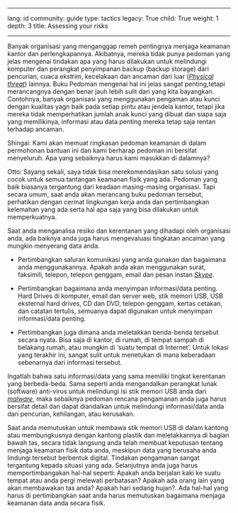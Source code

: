 

---

lang: id
community: guide
type: tactics
legacy: True
child: True
weight: 1
depth: 3
title: Assessing your risks

---

Banyak organisasi yang menganggap remeh pentingnya menjaga keamanan kantor dan perlengkapannya. Akibatnya, mereka tidak punya pedoman  yang jelas mengenai tindakan apa yang harus dilakukan untuk melindungi komputer dan perangkat penyimpanan backup (backup storage) dari pencurian, cuaca ekstrim, kecelakaan dan ancaman dari luar ([*Physical threat*](/id/glossary#Physical_threat)) lainnya. Buku Pedoman mengenai hal ini jelas sangat penting,tetapi merancangnya dengan benar jauh lebih sulit dari yang kita bayangkan. Contohnya, banyak organisasi yang menggunakan pengaman atau kunci dengan kualitas yagn baik pada setiap pintu atau jendela kantor, tetapi jika mereka tidak memperhatikan jumlah anak kunci yang dibuat dan siapa saja yang memilikinya, informasi atau data penting mereka tetap saja rentan terhadap ancaman. 

<div class=background markdown=1>
Shingai: Kami akan memuat ringkasan pedoman keamanan di dalam permohonan bantuan ini dan kami berharap pedoman ini bersifat menyeluruh. Apa yang sebaiknya harus kami masukkan di dalamnya?

Otto: Sayang sekali, saya tidak bisa merekomendasikan satu solusi yang cocok untuk semua tantangan keamanan fisik yang ada. Pedoman yang baik biasanya tergantung dari keadaan masing-masing organisasi. Tapi secara umum, saat anda akan merancang buku pedoman tersebut, perhatikan dengan cermat lingkungan kerja anda dan pertimbangkan kelemahan yang ada serta hal apa saja yang bisa dilakukan untuk memperkuatnya.
</div>

Saat anda menganalisa resiko dan kerentanan yang dihadapi oleh organisasi anda, ada baiknya anda juga harus mengevaluasi tingkatan ancaman yang mungkin menyerang data anda.

* Pertimbangkan saluran komunikasi yang anda gunakan dan bagaimana anda menggunakannya. Apakah anda akan menggunakan surat, faksimili, telepon, telepon genggam, email dan pesan instan [*Skype*](/id/glossary#Skype).

* Pertimbangkan bagaimana anda menyimpan informasi/data penting. Hard Drives di komputer, email dan server web, stik memori USB, USB eksternal hard drives, CD dan DVD, telepon genggam, kertas cetakan, dan catatan tertulis, semuanya dapat digunakan untuk menyimpan informasi/data penting.

* Pertimbangkan juga dimana anda meletakkan benda-benda tersebut secara nyata. Bisa saja di kantor, di rumah, di tempat sampah di belakang rumah, atau mungkin di ‘suatu tempat di Internet’. Untuk lokasi yang terakhir ini, sangat sulit untuk menetukan di mana keberadaan sebenarnya dari informasi tersebut.

Ingatlah bahwa satu informasi/data yang sama memiliki tingkat kerentanan yang berbeda-beda. Sama seperti anda mengandalkan perangkat lunak (software) anti-virus untuk melindungi isi stik memori USB anda dari [*malware*](/id/glossary#Malware), maka sebaiknya pedoman rencana pengamanan anda juga harus bersifat detail dan dapat diandalkan untuk melindungi informasi/data anda dari pencurian, kehilangan, atau kerusakan. 

Saat anda memutuskan untuk membawa stik memori USB di dalam kantong atau membungkusnya dengan kantong plastik dan meletakkannya di bagian bawah tas, secara tidak langsung anda telah membuat keputusan tentang menjaga keamanan fisik data anda, meskipun data yang berusaha anda lindungi tersebut berbentuk digital. Tindakan pengamanan sangat tergantung kepada situasi yang ada. Selanjutnya anda juga harus mempertimbangakan hal-hal seperti:  Apakah anda berjalan kaki ke suatu tempat atau anda pergi melewati perbatasan? Apakah ada orang lain yang akan membawakan  tas anda? Apakah hari sedang hujan?. Ada hal-hal yang harus di pertimbangkan saat anda harus memutuskan bagaimana menjaga keamanan data anda secara fisik.



